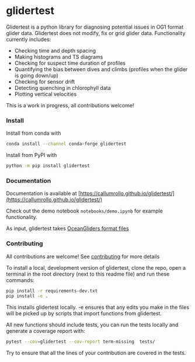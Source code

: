 # glidertest

Glidertest is a python library for diagnosing potential issues in OG1 format glider data. Glidertest does not modify, fix or grid glider data. Functionality currently includes:

- Checking time and depth spacing
- Making histograms and TS diagrams
- Checking for suspect time duration of profiles
- Quantifying the bias between dives and climbs (profiles when the glider is going down/up)
- Checking for sensor drift
- Detecting quenching in chlorophyll data
- Plotting vertical velocities

This is a work in progress, all contributions welcome!


### Install

Install from conda with
```sh
conda install --channel conda-forge glidertest
```

Install from PyPI with

```sh
python -m pip install glidertest
```

### Documentation

Documentation is available at [https://callumrollo.github.io/glidertest/](https://callumrollo.github.io/glidertest/)

Check out the demo notebook `notebooks/demo.ipynb` for example functionality.

As input, glidertest takes [OceanGliders format files](https://github.com/OceanGlidersCommunity/OG-format-user-manual)

### Contributing

All contributions are welcome! See [contributing](CONTRIBUTING.md) for more details

To install a local, development version of glidertest, clone the repo, open a terminal in the root directory (next to this readme file) and run these commands:

```sh
pip install -r requirements-dev.txt
pip install -e . 
```
This installs glidertest locally. -e ensures that any edits you make in the files will be picked up by scripts that import functions from glidertest.

All new functions should include tests, you can run the tests locally and generate a coverage report with:

```sh
pytest --cov=glidertest --cov-report term-missing  tests/
```

Try to ensure that all the lines of your contribution are covered in the tests.
